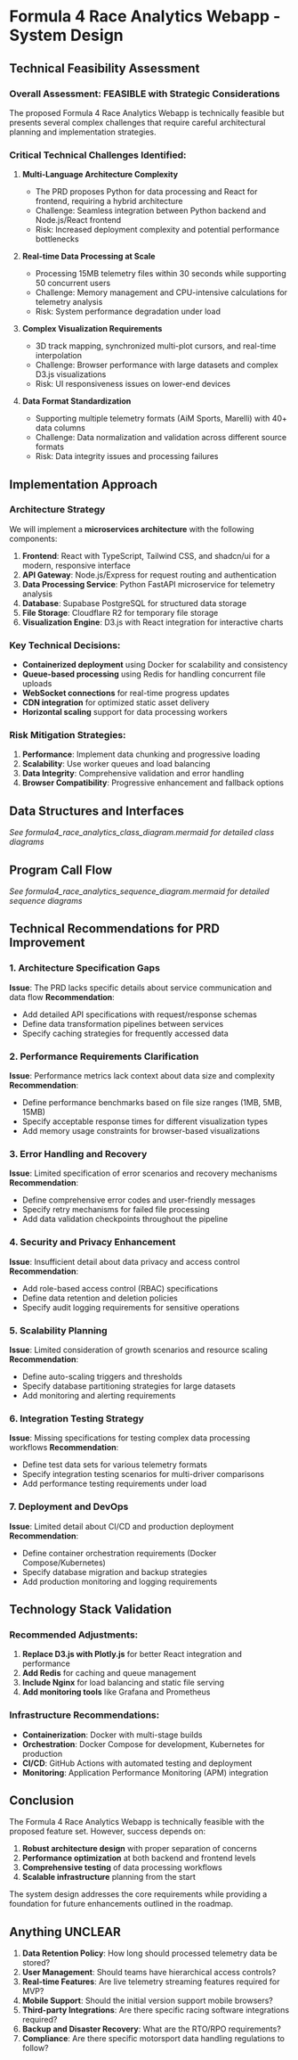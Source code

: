# Formula 4 Race Analytics Webapp - System Design

## Technical Feasibility Assessment

### Overall Assessment: **FEASIBLE with Strategic Considerations**

The proposed Formula 4 Race Analytics Webapp is technically feasible but presents several complex challenges that require careful architectural planning and implementation strategies.

### Critical Technical Challenges Identified:

1. **Multi-Language Architecture Complexity**
   - The PRD proposes Python for data processing and React for frontend, requiring a hybrid architecture
   - Challenge: Seamless integration between Python backend and Node.js/React frontend
   - Risk: Increased deployment complexity and potential performance bottlenecks

2. **Real-time Data Processing at Scale**
   - Processing 15MB telemetry files within 30 seconds while supporting 50 concurrent users
   - Challenge: Memory management and CPU-intensive calculations for telemetry analysis
   - Risk: System performance degradation under load

3. **Complex Visualization Requirements**
   - 3D track mapping, synchronized multi-plot cursors, and real-time interpolation
   - Challenge: Browser performance with large datasets and complex D3.js visualizations
   - Risk: UI responsiveness issues on lower-end devices

4. **Data Format Standardization**
   - Supporting multiple telemetry formats (AiM Sports, Marelli) with 40+ data columns
   - Challenge: Data normalization and validation across different source formats
   - Risk: Data integrity issues and processing failures

## Implementation Approach

### Architecture Strategy
We will implement a **microservices architecture** with the following components:

1. **Frontend**: React with TypeScript, Tailwind CSS, and shadcn/ui for a modern, responsive interface
2. **API Gateway**: Node.js/Express for request routing and authentication
3. **Data Processing Service**: Python FastAPI microservice for telemetry analysis
4. **Database**: Supabase PostgreSQL for structured data storage
5. **File Storage**: Cloudflare R2 for temporary file storage
6. **Visualization Engine**: D3.js with React integration for interactive charts

### Key Technical Decisions:
- **Containerized deployment** using Docker for scalability and consistency
- **Queue-based processing** using Redis for handling concurrent file uploads
- **WebSocket connections** for real-time progress updates
- **CDN integration** for optimized static asset delivery
- **Horizontal scaling** support for data processing workers

### Risk Mitigation Strategies:
1. **Performance**: Implement data chunking and progressive loading
2. **Scalability**: Use worker queues and load balancing
3. **Data Integrity**: Comprehensive validation and error handling
4. **Browser Compatibility**: Progressive enhancement and fallback options

## Data Structures and Interfaces

*See formula4_race_analytics_class_diagram.mermaid for detailed class diagrams*

## Program Call Flow

*See formula4_race_analytics_sequence_diagram.mermaid for detailed sequence diagrams*

## Technical Recommendations for PRD Improvement

### 1. Architecture Specification Gaps
**Issue**: The PRD lacks specific details about service communication and data flow
**Recommendation**: 
- Add detailed API specifications with request/response schemas
- Define data transformation pipelines between services
- Specify caching strategies for frequently accessed data

### 2. Performance Requirements Clarification
**Issue**: Performance metrics lack context about data size and complexity
**Recommendation**:
- Define performance benchmarks based on file size ranges (1MB, 5MB, 15MB)
- Specify acceptable response times for different visualization types
- Add memory usage constraints for browser-based visualizations

### 3. Error Handling and Recovery
**Issue**: Limited specification of error scenarios and recovery mechanisms
**Recommendation**:
- Define comprehensive error codes and user-friendly messages
- Specify retry mechanisms for failed file processing
- Add data validation checkpoints throughout the pipeline

### 4. Security and Privacy Enhancement
**Issue**: Insufficient detail about data privacy and access control
**Recommendation**:
- Add role-based access control (RBAC) specifications
- Define data retention and deletion policies
- Specify audit logging requirements for sensitive operations

### 5. Scalability Planning
**Issue**: Limited consideration of growth scenarios and resource scaling
**Recommendation**:
- Define auto-scaling triggers and thresholds
- Specify database partitioning strategies for large datasets
- Add monitoring and alerting requirements

### 6. Integration Testing Strategy
**Issue**: Missing specifications for testing complex data processing workflows
**Recommendation**:
- Define test data sets for various telemetry formats
- Specify integration testing scenarios for multi-driver comparisons
- Add performance testing requirements under load

### 7. Deployment and DevOps
**Issue**: Limited detail about CI/CD and production deployment
**Recommendation**:
- Define container orchestration requirements (Docker Compose/Kubernetes)
- Specify database migration and backup strategies
- Add production monitoring and logging requirements

## Technology Stack Validation

### Recommended Adjustments:
1. **Replace D3.js with Plotly.js** for better React integration and performance
2. **Add Redis** for caching and queue management
3. **Include Nginx** for load balancing and static file serving
4. **Add monitoring tools** like Grafana and Prometheus

### Infrastructure Recommendations:
- **Containerization**: Docker with multi-stage builds
- **Orchestration**: Docker Compose for development, Kubernetes for production
- **CI/CD**: GitHub Actions with automated testing and deployment
- **Monitoring**: Application Performance Monitoring (APM) integration

## Conclusion

The Formula 4 Race Analytics Webapp is technically feasible with the proposed feature set. However, success depends on:

1. **Robust architecture design** with proper separation of concerns
2. **Performance optimization** at both backend and frontend levels
3. **Comprehensive testing** of data processing workflows
4. **Scalable infrastructure** planning from the start

The system design addresses the core requirements while providing a foundation for future enhancements outlined in the roadmap.

## Anything UNCLEAR

1. **Data Retention Policy**: How long should processed telemetry data be stored?
2. **User Management**: Should teams have hierarchical access controls?
3. **Real-time Features**: Are live telemetry streaming features required for MVP?
4. **Mobile Support**: Should the initial version support mobile browsers?
5. **Third-party Integrations**: Are there specific racing software integrations required?
6. **Backup and Disaster Recovery**: What are the RTO/RPO requirements?
7. **Compliance**: Are there specific motorsport data handling regulations to follow?